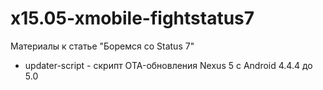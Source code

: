 # x15.05-xmobile-fightstatus7
Материалы к статье "Боремся со Status 7"

- updater-script - скрипт OTA-обновления Nexus 5 с Android 4.4.4 до 5.0